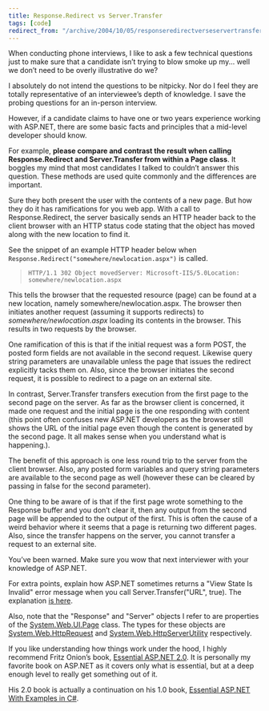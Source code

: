 ```yaml
---
title: Response.Redirect vs Server.Transfer
tags: [code]
redirect_from: "/archive/2004/10/05/responseredirectverseservertransfer.aspx/"
---
```


When conducting phone interviews, I like to ask a few technical
questions just to make sure that a candidate isn’t trying to blow smoke
up my... well we don’t need to be overly illustrative do we?

I absolutely do not intend the questions to be nitpicky. Nor do I feel
they are totally representative of an interviewee’s depth of knowledge.
I save the probing questions for an in-person interview.

However, if a candidate claims to have one or two years experience
working with ASP.NET, there are some basic facts and principles that a
mid-level developer should know.

For example, **please compare and contrast the result when calling
Response.Redirect and Server.Transfer from within a Page class**. It
boggles my mind that most candidates I talked to couldn’t answer this
question. These methods are used quite commonly and the differences are
important.

Sure they both present the user with the contents of a new page. But how
they do it has ramifications for you web app. With a call to
Response.Redirect, the server basically sends an HTTP header back to the
client browser with an HTTP status code stating that the object has
moved along with the new location to find it.

See the snippet of an example HTTP header below when
`Response.Redirect("somewhere/newlocation.aspx")` is called.

>     HTTP/1.1 302 Object movedServer: Microsoft-IIS/5.0Location: somewhere/newlocation.aspx

This tells the browser that the requested resource (page) can be found
at a new location, namely somewhere/newlocation.aspx. The browser then
initiates another request (assuming it supports redirects) to
*somewhere/newlocation.aspx* loading its contents in the browser. This
results in two requests by the browser.

One ramification of this is that if the initial request was a form POST,
the posted form fields are not available in the second request. Likewise
query string parameters are unavailable unless the page that issues the
redirect explicitly tacks them on. Also, since the browser initiates the
second request, it is possible to redirect to a page on an external
site.

In contrast, Server.Transfer transfers execution from the first page to
the second page on the server. As far as the browser client is
concerned, it made one request and the initial page is the one
responding with content (this point often confuses new ASP.NET
developers as the browser still shows the URL of the initial page even
though the content is generated by the second page. It all makes sense
when you understand what is happening.).

The benefit of this approach is one less round trip to the server from
the client browser. Also, any posted form variables and query string
parameters are available to the second page as well (however these can
be cleared by passing in false for the second parameter).

One thing to be aware of is that if the first page wrote something to
the Response buffer and you don’t clear it, then any output from the
second page will be appended to the output of the first. This is often
the cause of a weird behavior where it seems that a page is returning
two different pages. Also, since the transfer happens on the server, you
cannot transfer a request to an external site.

You’ve been warned. Make sure you wow that next interviewer with your
knowledge of ASP.NET.

For extra points, explain how ASP.NET sometimes returns a "View State Is
Invalid" error message when you call Server.Transfer("URL", true). The
explanation [is
here](http://support.microsoft.com/default.aspx?id=kb;en-us;Q316920).

Also, note that the "Response" and "Server" objects I refer to are
properties of the
[System.Web.UI.Page](http://msdn.microsoft.com/library/default.asp?url=/library/en-us/cpref/html/frlrfsystemwebuipageclasstopic.asp)
class. The types for these objects are
[System.Web.HttpRequest](http://msdn.microsoft.com/library/default.asp?url=/library/en-us/cpref/html/frlrfsystemwebhttprequestclasstopic.asp)
and
[System.Web.HttpServerUtility](http://msdn.microsoft.com/library/default.asp?url=/library/en-us/cpref/html/frlrfsystemwebhttpserverutilityclasstopic.asp)
respectively.

If you like understanding how things work under the hood, I highly
recommend Fritz Onion’s book, [Essential ASP.NET
2.0](http://www.amazon.com/gp/product/0321237706?ie=UTF8&tag=youvebeenhaac-20&linkCode=as2&camp=1789&creative=9325&creativeASIN=0321237706 "Essential ASP.NET").
It is personally my favorite book on ASP.NET as it covers only what is
essential, but at a deep enough level to really get something out of it.

His 2.0 book is actually a continuation on his 1.0 book, [Essential
ASP.NET With Examples in
C#](http://www.amazon.com/gp/product/0201760401?ie=UTF8&tag=youvebeenhaac-20&linkCode=as2&camp=1789&creative=9325&creativeASIN=0201760401 "ASP.NET 1.0 book").

